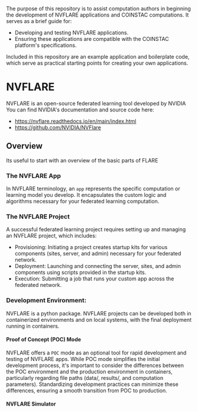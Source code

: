 The purpose of this repository is to assist computation authors in beginning the development of NVFLARE applications and COINSTAC computations. It serves as a brief guide for:

- Developing and testing NVFLARE applications.
- Ensuring these applications are compatible with the COINSTAC platform's specifications.

Included in this repository are an example application and boilerplate code, which serve as practical starting points for creating your own applications.

# NVFLARE

NVFLARE is an open-source federated learning tool developed by NVIDIA
You can find NVIDIA's documentation and source code here:
- https://nvflare.readthedocs.io/en/main/index.html
- https://github.com/NVIDIA/NVFlare

## Overview
Its useful to start with an overview of the basic parts of FLARE

### The NVFLARE App
In NVFLARE terminology, an `app` represents the specific computation or learning model you develop. It encapsulates the custom logic and algorithms necessary for your federated learning computation.

### The NVFLARE Project
A successful federated learning project requires setting up and managing an NVFLARE project, which includes:

- Provisioning: Initiating a project creates startup kits for various components (sites, server, and admin) necessary for your federated network.
- Deployment: Launching and connecting the server, sites, and admin components using scripts provided in the startup kits.
- Execution: Submitting a job that runs your custom app across the federated network.

### Development Environment:

NVFLARE is a python package.
NVFLARE projects can be developed both in containerized environments and on local systems, with the final deployment running in containers.
 
#### Proof of Concept (POC) Mode
NVFLARE offers a `POC` mode as an optional tool for rapid development and testing of NVFLARE apps. While POC mode simplifies the initial development process, it's important to consider the differences between the POC environment and the production environment in containers, particularly regarding file paths (data/, results/, and computation parameters). Standardizing development practices can minimize these differences, ensuring a smooth transition from POC to production.

#### NVFLARE Simulator
